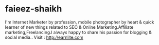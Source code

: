 # faieez-shaikh
 I'm Internet Marketer by profession, mobile photographer by heart &amp; quick learner of new things related to SEO &amp; Online Marketing.Affiliate marketing,Freelancing.I always happy to share his passion for blogging &amp; social media.. Visit : http://earnlite.com
